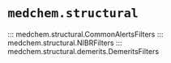 # `medchem.structural`

::: medchem.structural.CommonAlertsFilters
::: medchem.structural.NIBRFilters
::: medchem.structural.demerits.DemeritsFilters
